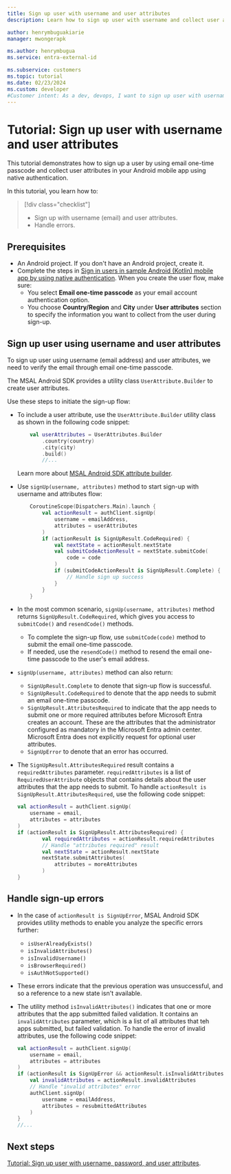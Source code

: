 ```yaml
---
title: Sign up user with username and user attributes 
description: Learn how to sign up user with username and collect user attributes from the user by using native authentication

author: henrymbuguakiarie
manager: mwongerapk

ms.author: henrymbugua
ms.service: entra-external-id

ms.subservice: customers
ms.topic: tutorial
ms.date: 02/23/2024
ms.custom: developer
#Customer intent: As a dev, devops, I want to sign up user with username and collect user attributes from the user by using native authentication.
---
```


# Tutorial: Sign up user with username and user attributes

This tutorial demonstrates how to sign up a user by using email one-time passcode and collect user attributes in your Android mobile app using native authentication. 

In this tutorial, you learn how to:  
 
> [!div class="checklist"]
> 
> - Sign up with username (email) and user attributes.  
> - Handle errors.  
 
## Prerequisites  
- An Android project. If you don't have an Android project, create it.
- Complete the steps in [Sign in users in sample Android (Kotlin) mobile app by using native authentication](how-to-run-native-authentication-sample-android-app.md). When you create the user flow, make sure:
    - You select **Email one-time passcode** as your email account authentication option.
    - You choose **Country/Region** and **City** under **User attributes** section to specify the information you want to collect from the user during sign-up.
 
## Sign up user using username and user attributes  
 
To sign up user using username (email address) and user attributes, we need to verify the email through email one-time passcode.  
 
The MSAL Android SDK provides a utility class `UserAttribute.Builder` to create user attributes.  

Use these steps to initiate the sign-up flow:
 
- To include a user attribute, use the `UserAttribute.Builder` utility class as shown in the following code snippet:  
 
    ```kotlin 
        val userAttributes = UserAttributes.Builder
            .country(country)
            .city(city)
            .build() 
            //... 
    ``` 
     
    Learn more about [MSAL Android SDK attribute builder](concept-native-authentication-user-attribute-builder.md?tabs=android-kotlin).

- Use `signUp(username, attributes)` method to start sign-up with username and attributes flow: 
 
    ```kotlin 
        CoroutineScope(Dispatchers.Main).launch {
            val actionResult = authClient.signUp(
                username = emailAddress,
                attributes = userAttributes
            )
            if (actionResult is SignUpResult.CodeRequired) {
                val nextState = actionResult.nextState
                val submitCodeActionResult = nextState.submitCode(
                    code = code
                )
                if (submitCodeActionResult is SignUpResult.Complete) {
                    // Handle sign up success
                }
            }
        } 
    ``` 

- In the most common scenario, `signUp(username, attributes)` method returns `SignUpResult.CodeRequired`, which gives you access to `submitCode()` and `resendCode()` methods. 
    - To complete the sign-up flow, use `submitCode(code)` method to submit the email one-time passcode. 
    - If needed, use the `resendCode()` method to resend the email one-time passcode to the user's email address. 
- `signUp(username, attributes)` method can also return:
    - `SignUpResult.Complete` to denote that  sign-up flow is successful.
    - `SignUpResult.CodeRequired` to denote that the app needs to submit an email one-time passcode.
    - `SignUpResult.AttributesRequired` to indicate that the app needs to submit one or more required attributes before Microsoft Entra creates an account. These are the attributes that the administrator configured as mandatory in the Microsoft Entra admin center. Microsoft Entra does not explicitly request for optional user attributes.
    - `SignUpError` to denote that an error has occurred. 

- The `SignUpResult.AttributesRequired` result contains a `requiredAttributes` parameter. `requiredAttributes` is a list of `RequiredUserAttribute` objects that contains details about the user attributes that the app needs to submit. To handle `actionResult is SignUpResult.AttributesRequired`, use the following code snippet: 

    ```kotlin
    val actionResult = authClient.signUp(
        username = email,
        attributes = attributes
    )
    if (actionResult is SignUpResult.AttributesRequired) {
            val requiredAttributes = actionResult.requiredAttributes 
            // Handle "attributes required" result 
            val nextState = actionResult.nextState
            nextState.submitAttributes(
                attributes = moreAttributes
            )
    }
    ```
    
## Handle sign-up errors  

- In the case of `actionResult is SignUpError`, MSAL Android SDK provides utility methods to enable you analyze the specific errors further: 

    - `isUserAlreadyExists()`
    - `isInvalidAttributes()`
    - `isInvalidUsername()`
    - `isBrowserRequired()`
    - `isAuthNotSupported()`

- These errors indicate that the previous operation was unsuccessful, and so a reference to a new state isn't available. 
 
- The utility method `isInvalidAttributes()` indicates that one or more attributes that the app submitted failed validation. It contains an `invalidAttributes` parameter,  which is a list of all attributes that teh apps submitted, but failed validation. To handle the error of invalid attributes, use the following code snippet: 
 
    ```kotlin 
    val actionResult = authClient.signUp(
        username = email,
        attributes = attributes
    )
    if (actionResult is SignUpError && actionResult.isInvalidAttributes()) {
        val invalidAttributes = actionResult.invalidAttributes
        // Handle "invalid attributes" error
        authClient.signUp(
            username = emailAddress,
            attributes = resubmittedAttributes
        )
    } 
    //...
    ``` 
 
## Next steps  
 
[Tutorial: Sign up user with username, password, and user attributes](tutorial-native-authentication-android-sign-up-user-with-username-password-user-attributes.md). 